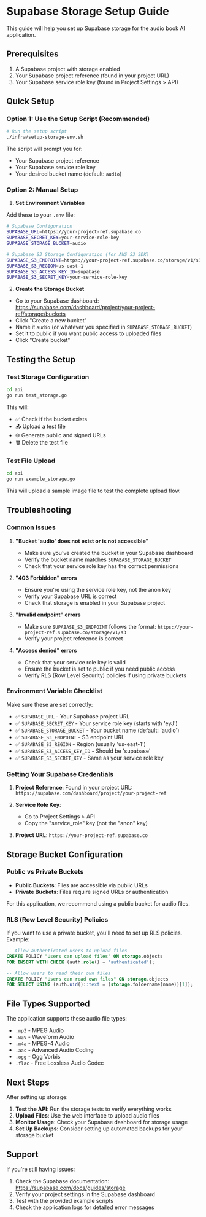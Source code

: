 # Supabase Storage Setup Guide

This guide will help you set up Supabase storage for the audio book AI application.

## Prerequisites

1. A Supabase project with storage enabled
2. Your Supabase project reference (found in your project URL)
3. Your Supabase service role key (found in Project Settings > API)

## Quick Setup

### Option 1: Use the Setup Script (Recommended)

```bash
# Run the setup script
./infra/setup-storage-env.sh
```

The script will prompt you for:

- Your Supabase project reference
- Your Supabase service role key
- Your desired bucket name (default: `audio`)

### Option 2: Manual Setup

1. **Set Environment Variables**

Add these to your `.env` file:

```bash
# Supabase Configuration
SUPABASE_URL=https://your-project-ref.supabase.co
SUPABASE_SECRET_KEY=your-service-role-key
SUPABASE_STORAGE_BUCKET=audio

# Supabase S3 Storage Configuration (for AWS S3 SDK)
SUPABASE_S3_ENDPOINT=https://your-project-ref.supabase.co/storage/v1/s3
SUPABASE_S3_REGION=us-east-1
SUPABASE_S3_ACCESS_KEY_ID=supabase
SUPABASE_S3_SECRET_KEY=your-service-role-key
```

2. **Create the Storage Bucket**

- Go to your Supabase dashboard: https://supabase.com/dashboard/project/your-project-ref/storage/buckets
- Click "Create a new bucket"
- Name it `audio` (or whatever you specified in `SUPABASE_STORAGE_BUCKET`)
- Set it to public if you want public access to uploaded files
- Click "Create bucket"

## Testing the Setup

### Test Storage Configuration

```bash
cd api
go run test_storage.go
```

This will:

- ✅ Check if the bucket exists
- 📤 Upload a test file
- 🌐 Generate public and signed URLs
- 🗑️ Delete the test file

### Test File Upload

```bash
cd api
go run example_storage.go
```

This will upload a sample image file to test the complete upload flow.

## Troubleshooting

### Common Issues

1. **"Bucket 'audio' does not exist or is not accessible"**

   - Make sure you've created the bucket in your Supabase dashboard
   - Verify the bucket name matches `SUPABASE_STORAGE_BUCKET`
   - Check that your service role key has the correct permissions

2. **"403 Forbidden" errors**

   - Ensure you're using the service role key, not the anon key
   - Verify your Supabase URL is correct
   - Check that storage is enabled in your Supabase project

3. **"Invalid endpoint" errors**

   - Make sure `SUPABASE_S3_ENDPOINT` follows the format: `https://your-project-ref.supabase.co/storage/v1/s3`
   - Verify your project reference is correct

4. **"Access denied" errors**
   - Check that your service role key is valid
   - Ensure the bucket is set to public if you need public access
   - Verify RLS (Row Level Security) policies if using private buckets

### Environment Variable Checklist

Make sure these are set correctly:

- ✅ `SUPABASE_URL` - Your Supabase project URL
- ✅ `SUPABASE_SECRET_KEY` - Your service role key (starts with 'eyJ')
- ✅ `SUPABASE_STORAGE_BUCKET` - Your bucket name (default: 'audio')
- ✅ `SUPABASE_S3_ENDPOINT` - S3 endpoint URL
- ✅ `SUPABASE_S3_REGION` - Region (usually 'us-east-1')
- ✅ `SUPABASE_S3_ACCESS_KEY_ID` - Should be 'supabase'
- ✅ `SUPABASE_S3_SECRET_KEY` - Same as your service role key

### Getting Your Supabase Credentials

1. **Project Reference**: Found in your project URL: `https://supabase.com/dashboard/project/your-project-ref`

2. **Service Role Key**:

   - Go to Project Settings > API
   - Copy the "service_role" key (not the "anon" key)

3. **Project URL**: `https://your-project-ref.supabase.co`

## Storage Bucket Configuration

### Public vs Private Buckets

- **Public Buckets**: Files are accessible via public URLs
- **Private Buckets**: Files require signed URLs or authentication

For this application, we recommend using a public bucket for audio files.

### RLS (Row Level Security) Policies

If you want to use a private bucket, you'll need to set up RLS policies. Example:

```sql
-- Allow authenticated users to upload files
CREATE POLICY "Users can upload files" ON storage.objects
FOR INSERT WITH CHECK (auth.role() = 'authenticated');

-- Allow users to read their own files
CREATE POLICY "Users can read own files" ON storage.objects
FOR SELECT USING (auth.uid()::text = (storage.foldername(name))[1]);
```

## File Types Supported

The application supports these audio file types:

- `.mp3` - MPEG Audio
- `.wav` - Waveform Audio
- `.m4a` - MPEG-4 Audio
- `.aac` - Advanced Audio Coding
- `.ogg` - Ogg Vorbis
- `.flac` - Free Lossless Audio Codec

## Next Steps

After setting up storage:

1. **Test the API**: Run the storage tests to verify everything works
2. **Upload Files**: Use the web interface to upload audio files
3. **Monitor Usage**: Check your Supabase dashboard for storage usage
4. **Set Up Backups**: Consider setting up automated backups for your storage bucket

## Support

If you're still having issues:

1. Check the Supabase documentation: https://supabase.com/docs/guides/storage
2. Verify your project settings in the Supabase dashboard
3. Test with the provided example scripts
4. Check the application logs for detailed error messages
